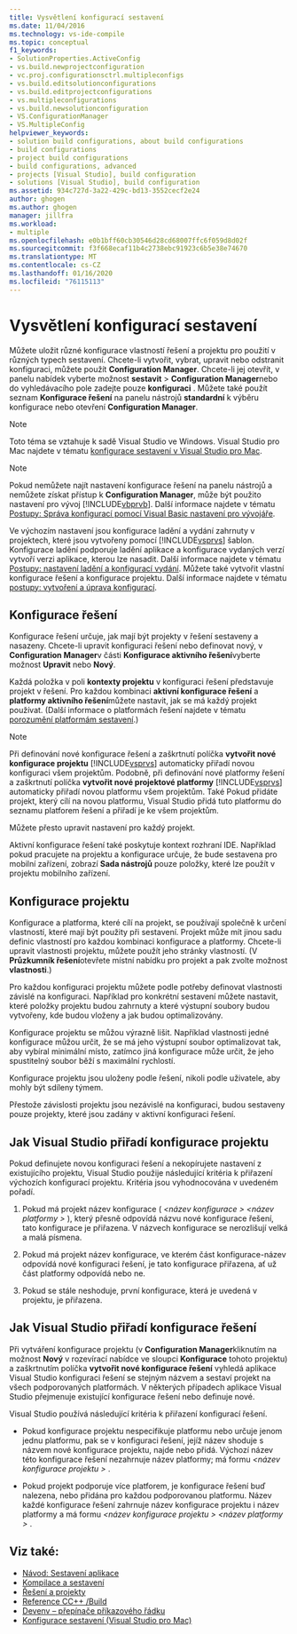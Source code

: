 ```yaml
---
title: Vysvětlení konfigurací sestavení
ms.date: 11/04/2016
ms.technology: vs-ide-compile
ms.topic: conceptual
f1_keywords:
- SolutionProperties.ActiveConfig
- vs.build.newprojectconfiguration
- vc.proj.configurationsctrl.multipleconfigs
- vs.build.editsolutionconfigurations
- vs.build.editprojectconfigurations
- vs.multipleconfigurations
- vs.build.newsolutionconfiguration
- VS.ConfigurationManager
- VS.MultipleConfig
helpviewer_keywords:
- solution build configurations, about build configurations
- build configurations
- project build configurations
- build configurations, advanced
- projects [Visual Studio], build configuration
- solutions [Visual Studio], build configuration
ms.assetid: 934c727d-3a22-429c-bd13-3552cecf2e24
author: ghogen
ms.author: ghogen
manager: jillfra
ms.workload:
- multiple
ms.openlocfilehash: e0b1bff60cb30546d28cd68007ffc6f059d8d02f
ms.sourcegitcommit: f3f668ecaf11b4c2738ebc91923c6b5e38e74670
ms.translationtype: MT
ms.contentlocale: cs-CZ
ms.lasthandoff: 01/16/2020
ms.locfileid: "76115113"
---
```

# <a name="understand-build-configurations"></a>Vysvětlení konfigurací sestavení

Můžete uložit různé konfigurace vlastností řešení a projektu pro použití v různých typech sestavení. Chcete-li vytvořit, vybrat, upravit nebo odstranit konfiguraci, můžete použít **Configuration Manager**. Chcete-li jej otevřít, v panelu nabídek vyberte možnost **sestavit** > **Configuration Manager**nebo do vyhledávacího pole zadejte pouze **konfiguraci** . Můžete také použít seznam **Konfigurace řešení** na panelu nástrojů **standardní** k výběru konfigurace nebo otevření **Configuration Manager**.

> [!NOTE]
> Toto téma se vztahuje k sadě Visual Studio ve Windows. Visual Studio pro Mac najdete v tématu [konfigurace sestavení v Visual Studio pro Mac](/visualstudio/mac/configurations).

> [!NOTE]
> Pokud nemůžete najít nastavení konfigurace řešení na panelu nástrojů a nemůžete získat přístup k **Configuration Manager**, může být použito nastavení pro vývoj [!INCLUDE[vbprvb](../code-quality/includes/vbprvb_md.md)]. Další informace najdete v tématu [Postupy: Správa konfigurací pomocí Visual Basic nastavení pro vývojáře](../ide/how-to-manage-build-configurations-with-visual-basic-developer-settings-applied.md).

Ve výchozím nastavení jsou konfigurace ladění a vydání zahrnuty v projektech, které jsou vytvořeny pomocí [!INCLUDE[vsprvs](../code-quality/includes/vsprvs_md.md)] šablon. Konfigurace ladění podporuje ladění aplikace a konfigurace vydaných verzí vytvoří verzi aplikace, kterou lze nasadit. Další informace najdete v tématu [Postupy: nastavení ladění a konfigurací vydání](../debugger/how-to-set-debug-and-release-configurations.md). Můžete také vytvořit vlastní konfigurace řešení a konfigurace projektu. Další informace najdete v tématu [postupy: vytvoření a úprava konfigurací](../ide/how-to-create-and-edit-configurations.md).

## <a name="solution-configurations"></a>Konfigurace řešení

Konfigurace řešení určuje, jak mají být projekty v řešení sestaveny a nasazeny. Chcete-li upravit konfiguraci řešení nebo definovat nový, v **Configuration Manager**v části **Konfigurace aktivního řešení**vyberte možnost **Upravit** nebo **Nový**.

Každá položka v poli **kontexty projektu** v konfiguraci řešení představuje projekt v řešení. Pro každou kombinaci **aktivní konfigurace řešení** a **platformy aktivního řešení**můžete nastavit, jak se má každý projekt používat. (Další informace o platformách řešení najdete v tématu [porozumění platformám sestavení](../ide/understanding-build-platforms.md).)

> [!NOTE]
> Při definování nové konfigurace řešení a zaškrtnutí políčka **vytvořit nové konfigurace projektu** [!INCLUDE[vsprvs](../code-quality/includes/vsprvs_md.md)] automaticky přiřadí novou konfiguraci všem projektům. Podobně, při definování nové platformy řešení a zaškrtnutí políčka **vytvořit nové projektové platformy** [!INCLUDE[vsprvs](../code-quality/includes/vsprvs_md.md)] automaticky přiřadí novou platformu všem projektům. Také Pokud přidáte projekt, který cílí na novou platformu, Visual Studio přidá tuto platformu do seznamu platforem řešení a přiřadí je ke všem projektům.
>
> Můžete přesto upravit nastavení pro každý projekt.

Aktivní konfigurace řešení také poskytuje kontext rozhraní IDE. Například pokud pracujete na projektu a konfigurace určuje, že bude sestavena pro mobilní zařízení, zobrazí **Sada nástrojů** pouze položky, které lze použít v projektu mobilního zařízení.

## <a name="project-configurations"></a>Konfigurace projektu
Konfigurace a platforma, které cílí na projekt, se používají společně k určení vlastností, které mají být použity při sestavení. Projekt může mít jinou sadu definic vlastností pro každou kombinaci konfigurace a platformy. Chcete-li upravit vlastnosti projektu, můžete použít jeho stránky vlastností. (V **Průzkumník řešení**otevřete místní nabídku pro projekt a pak zvolte možnost **vlastnosti**.)

Pro každou konfiguraci projektu můžete podle potřeby definovat vlastnosti závislé na konfiguraci. Například pro konkrétní sestavení můžete nastavit, které položky projektu budou zahrnuty a které výstupní soubory budou vytvořeny, kde budou vloženy a jak budou optimalizovány.

Konfigurace projektu se můžou výrazně lišit. Například vlastnosti jedné konfigurace můžou určit, že se má jeho výstupní soubor optimalizovat tak, aby vybíral minimální místo, zatímco jiná konfigurace může určit, že jeho spustitelný soubor běží s maximální rychlostí.

Konfigurace projektu jsou uloženy podle řešení, nikoli podle uživatele, aby mohly být sdíleny týmem.

Přestože závislosti projektu jsou nezávislé na konfiguraci, budou sestaveny pouze projekty, které jsou zadány v aktivní konfiguraci řešení.

## <a name="how-visual-studio-assigns-project-configurations"></a>Jak Visual Studio přiřadí konfigurace projektu
Pokud definujete novou konfiguraci řešení a nekopírujete nastavení z existujícího projektu, Visual Studio použije následující kritéria k přiřazení výchozích konfigurací projektu. Kritéria jsou vyhodnocována v uvedeném pořadí.

1. Pokud má projekt název konfigurace ( *\<název konfigurace > \<název platformy >* ), který přesně odpovídá názvu nové konfigurace řešení, tato konfigurace je přiřazena. V názvech konfigurace se nerozlišují velká a malá písmena.

2. Pokud má projekt název konfigurace, ve kterém část konfigurace-název odpovídá nové konfiguraci řešení, je tato konfigurace přiřazena, ať už část platformy odpovídá nebo ne.

3. Pokud se stále neshoduje, první konfigurace, která je uvedená v projektu, je přiřazena.

## <a name="how-visual-studio-assigns-solution-configurations"></a>Jak Visual Studio přiřadí konfigurace řešení
Při vytváření konfigurace projektu (v **Configuration Manager**kliknutím na možnost **Nový** v rozevírací nabídce ve sloupci **Konfigurace** tohoto projektu) a zaškrtnutím políčka **vytvořit nové konfigurace řešení** vyhledá aplikace Visual Studio konfiguraci řešení se stejným názvem a sestaví projekt na všech podporovaných platformách. V některých případech aplikace Visual Studio přejmenuje existující konfigurace řešení nebo definuje nové.

Visual Studio používá následující kritéria k přiřazení konfigurací řešení.

- Pokud konfigurace projektu nespecifikuje platformu nebo určuje jenom jednu platformu, pak se v konfiguraci řešení, jejíž název shoduje s názvem nové konfigurace projektu, najde nebo přidá. Výchozí název této konfigurace řešení nezahrnuje název platformy; má formu *\<název konfigurace projektu >* .

- Pokud projekt podporuje více platforem, je konfigurace řešení buď nalezena, nebo přidána pro každou podporovanou platformu. Název každé konfigurace řešení zahrnuje název konfigurace projektu i název platformy a má formu *\<název konfigurace projektu > \<název platformy >* .

## <a name="see-also"></a>Viz také:

- [Návod: Sestavení aplikace](../ide/walkthrough-building-an-application.md)
- [Kompilace a sestavení](../ide/compiling-and-building-in-visual-studio.md)
- [Řešení a projekty](../ide/solutions-and-projects-in-visual-studio.md)
- [Reference CC++ /Build](/cpp/build/reference/c-cpp-building-reference)
- [Devenv – přepínače příkazového řádku](../ide/reference/devenv-command-line-switches.md)
- [Konfigurace sestavení (Visual Studio pro Mac)](/visualstudio/mac/configurations)
